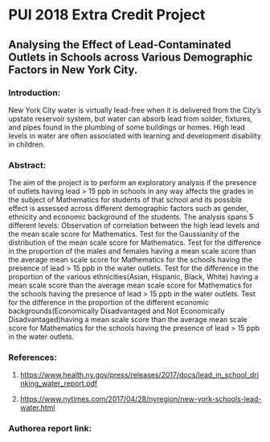# PUI 2018 Extra Credit Project


## Analysing the Effect of Lead-Contaminated Outlets in Schools across Various Demographic Factors in New York City.

### Introduction:

New York City water is virtually lead-free when it is delivered from the City’s upstate reservoir system, but water can absorb lead from solder, fixtures, and pipes found in the plumbing of some buildings or homes.
High lead levels in water are often associated with learning and development disability in children.

### Abstract:

The aim of the project is to perform an exploratory analysis if the presence of outlets having lead > 15 ppb in schools in any way affects the grades in the subject of Mathematics for students of that school and its possible effect is assessed across different demographic factors such as gender, ethnicity and economic background of the students.
The analysis spans 5 different levels:
Observation of correlation between the high lead levels and the mean scale score for Mathematics.
Test for the Gaussianity of the distribution of the mean scale score for Mathematics.
Test for the difference in the proportion of the males and females having a mean scale score than the average mean scale score for Mathematics for the schools having the presence of lead > 15 ppb in the water outlets.
Test for the difference in the proportion of the various ethnicities(Asian, Hispanic, Black, White) having a mean scale score than the average mean scale score for Mathematics for the schools having the presence of lead > 15 ppb in the water outlets.
Test for the difference in the proportion of the different economic backgrounds(Economically Disadvantaged and Not Economically Disadvantaged)having a mean scale score than the average mean scale score for Mathematics for the schools having the presence of lead > 15 ppb in the water outlets.

### References:

1. https://www.health.ny.gov/press/releases/2017/docs/lead_in_school_drinking_water_report.pdf

2. https://www.nytimes.com/2017/04/28/nyregion/new-york-schools-lead-water.html

### Authorea report link:



